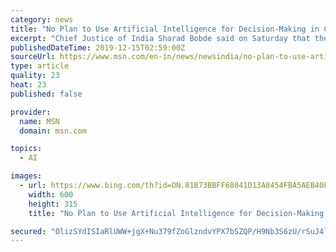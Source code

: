 ```yaml
---
category: news
title: "No Plan to Use Artificial Intelligence for Decision-Making in Courts, Says CJI Bobde Amid Concerns"
excerpt: "Chief Justice of India Sharad Bobde said on Saturday that there was no plan to use Artificial Intelligence (AI) technology in the decision-making process in the courts. Justice Bobde, who was felicitated at a function organised by the High Court Bar ..."
publishedDateTime: 2019-12-15T02:59:00Z
sourceUrl: https://www.msn.com/en-in/news/newsindia/no-plan-to-use-artificial-intelligence-for-decision-making-in-courts-says-cji-bobde-amid-concerns/ar-AAK8hSJ?li=AAgges1
type: article
quality: 23
heat: 23
published: false

provider:
  name: MSN
  domain: msn.com

topics:
  - AI

images:
  - url: https://www.bing.com/th?id=ON.81B73BBFF68041D13A8454FBA5AEB40F
    width: 600
    height: 315
    title: "No Plan to Use Artificial Intelligence for Decision-Making in Courts, Says CJI Bobde Amid Concerns"

secured: "OlizSYdISIaRlUWW+jgX+Nu379fZoGlzndvYPX7bSZQP/H9Nb3S6zU/rSuJ4loo7VAcLOt+EgsRr543rqB2Yc/E9iXszkvcNvPJcTPI0RVEc96cTAP5Y2GfKmeu1RopJCOF2RqDKUI01xxCbOeqtaUYHcdi5n4blwy694MiRRfF7dv9jmEGou86M5jzQmqYs7/xzfCYdQST0rK8laznlWtAvt5wcsWnk/8hdoeNs98fHdpPvEjv1TntMO0MFjmp+l1MTlUTAPQHZLo4Wf4qEVQ==;fH/y1wGr1pW62u0OgOxz7A=="
---
```


